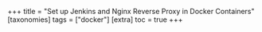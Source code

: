 +++
title = "Set up Jenkins and Nginx Reverse Proxy in Docker Containers"
[taxonomies]
  tags = ["docker"]
[extra]
  toc = true
+++
